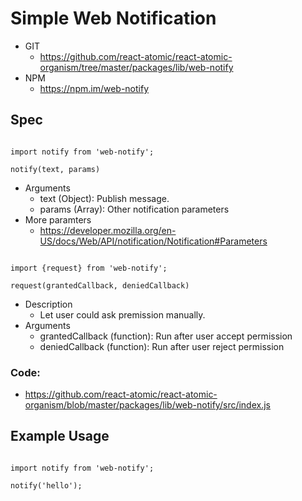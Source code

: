 Simple Web Notification
===============
   * GIT
      * https://github.com/react-atomic/react-atomic-organism/tree/master/packages/lib/web-notify 
   * NPM
      * https://npm.im/web-notify

## Spec
```

import notify from 'web-notify';

notify(text, params)

```
   * Arguments
      * text (Object): Publish message. 
      * params (Array): Other notification parameters 
   * More paramters
      * https://developer.mozilla.org/en-US/docs/Web/API/notification/Notification#Parameters
```

import {request} from 'web-notify';

request(grantedCallback, deniedCallback)

```

   * Description
      * Let user could ask premission manually.
   * Arguments
      * grantedCallback (function): Run after user accept permission
      * deniedCallback (function): Run after user reject permission

### Code:
   * https://github.com/react-atomic/react-atomic-organism/blob/master/packages/lib/web-notify/src/index.js
      
## Example Usage

```

import notify from 'web-notify';

notify('hello');

```

